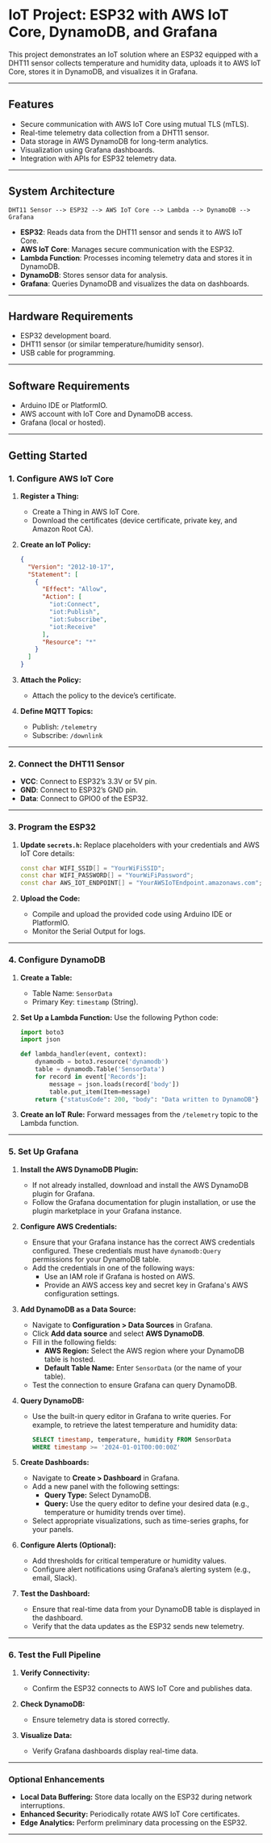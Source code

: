 # IoT Project: ESP32 with AWS IoT Core, DynamoDB, and Grafana

This project demonstrates an IoT solution where an ESP32 equipped with a DHT11 sensor collects temperature and humidity data, uploads it to AWS IoT Core, stores it in DynamoDB, and visualizes it in Grafana.

---

## **Features**

- Secure communication with AWS IoT Core using mutual TLS (mTLS).
- Real-time telemetry data collection from a DHT11 sensor.
- Data storage in AWS DynamoDB for long-term analytics.
- Visualization using Grafana dashboards.
- Integration with APIs for ESP32 telemetry data.

---

## **System Architecture**

```
DHT11 Sensor --> ESP32 --> AWS IoT Core --> Lambda --> DynamoDB --> Grafana
```

- **ESP32**: Reads data from the DHT11 sensor and sends it to AWS IoT Core.
- **AWS IoT Core**: Manages secure communication with the ESP32.
- **Lambda Function**: Processes incoming telemetry data and stores it in DynamoDB.
- **DynamoDB**: Stores sensor data for analysis.
- **Grafana**: Queries DynamoDB and visualizes the data on dashboards.

---

## **Hardware Requirements**

- ESP32 development board.
- DHT11 sensor (or similar temperature/humidity sensor).
- USB cable for programming.

---

## **Software Requirements**

- Arduino IDE or PlatformIO.
- AWS account with IoT Core and DynamoDB access.
- Grafana (local or hosted).

---

## **Getting Started**

### **1. Configure AWS IoT Core**

1. **Register a Thing:**
   - Create a Thing in AWS IoT Core.
   - Download the certificates (device certificate, private key, and Amazon Root CA).

2. **Create an IoT Policy:**
   ```json
   {
     "Version": "2012-10-17",
     "Statement": [
       {
         "Effect": "Allow",
         "Action": [
           "iot:Connect",
           "iot:Publish",
           "iot:Subscribe",
           "iot:Receive"
         ],
         "Resource": "*"
       }
     ]
   }
   ```

3. **Attach the Policy:**
   - Attach the policy to the device’s certificate.

4. **Define MQTT Topics:**
   - Publish: `/telemetry`
   - Subscribe: `/downlink`

---

### **2. Connect the DHT11 Sensor**

- **VCC**: Connect to ESP32’s 3.3V or 5V pin.
- **GND**: Connect to ESP32’s GND pin.
- **Data**: Connect to GPIO0 of the ESP32.

---

### **3. Program the ESP32**

1. **Update `secrets.h`:**
   Replace placeholders with your credentials and AWS IoT Core details:
   ```cpp
   const char WIFI_SSID[] = "YourWiFiSSID";
   const char WIFI_PASSWORD[] = "YourWiFiPassword";
   const char AWS_IOT_ENDPOINT[] = "YourAWSIoTEndpoint.amazonaws.com";
   ```

2. **Upload the Code:**
   - Compile and upload the provided code using Arduino IDE or PlatformIO.
   - Monitor the Serial Output for logs.

---

### **4. Configure DynamoDB**

1. **Create a Table:**
   - Table Name: `SensorData`
   - Primary Key: `timestamp` (String).

2. **Set Up a Lambda Function:**
   Use the following Python code:
   ```python
   import boto3
   import json

   def lambda_handler(event, context):
       dynamodb = boto3.resource('dynamodb')
       table = dynamodb.Table('SensorData')
       for record in event['Records']:
           message = json.loads(record['body'])
           table.put_item(Item=message)
       return {"statusCode": 200, "body": "Data written to DynamoDB"}
   ```

3. **Create an IoT Rule:**
   Forward messages from the `/telemetry` topic to the Lambda function.

---

### **5. Set Up Grafana**

1. **Install the AWS DynamoDB Plugin:**
   - If not already installed, download and install the AWS DynamoDB plugin for Grafana.
   - Follow the Grafana documentation for plugin installation, or use the plugin marketplace in your Grafana instance.

2. **Configure AWS Credentials:**
   - Ensure that your Grafana instance has the correct AWS credentials configured. These credentials must have `dynamodb:Query` permissions for your DynamoDB table.
   - Add the credentials in one of the following ways:
     - Use an IAM role if Grafana is hosted on AWS.
     - Provide an AWS access key and secret key in Grafana's AWS configuration settings.

3. **Add DynamoDB as a Data Source:**
   - Navigate to **Configuration > Data Sources** in Grafana.
   - Click **Add data source** and select **AWS DynamoDB**.
   - Fill in the following fields:
     - **AWS Region:** Select the AWS region where your DynamoDB table is hosted.
     - **Default Table Name:** Enter `SensorData` (or the name of your table).
   - Test the connection to ensure Grafana can query DynamoDB.

4. **Query DynamoDB:**
   - Use the built-in query editor in Grafana to write queries. For example, to retrieve the latest temperature and humidity data:
     ```sql
     SELECT timestamp, temperature, humidity FROM SensorData
     WHERE timestamp >= '2024-01-01T00:00:00Z'
     ```

5. **Create Dashboards:**
   - Navigate to **Create > Dashboard** in Grafana.
   - Add a new panel with the following settings:
     - **Query Type:** Select DynamoDB.
     - **Query:** Use the query editor to define your desired data (e.g., temperature or humidity trends over time).
   - Select appropriate visualizations, such as time-series graphs, for your panels.

6. **Configure Alerts (Optional):**
   - Add thresholds for critical temperature or humidity values.
   - Configure alert notifications using Grafana’s alerting system (e.g., email, Slack).

7. **Test the Dashboard:**
   - Ensure that real-time data from your DynamoDB table is displayed in the dashboard.
   - Verify that the data updates as the ESP32 sends new telemetry.

---

### **6. Test the Full Pipeline**

1. **Verify Connectivity:**
   - Confirm the ESP32 connects to AWS IoT Core and publishes data.

2. **Check DynamoDB:**
   - Ensure telemetry data is stored correctly.

3. **Visualize Data:**
   - Verify Grafana dashboards display real-time data.

---

### **Optional Enhancements**

- **Local Data Buffering:** Store data locally on the ESP32 during network interruptions.
- **Enhanced Security:** Periodically rotate AWS IoT Core certificates.
- **Edge Analytics:** Perform preliminary data processing on the ESP32.

---
